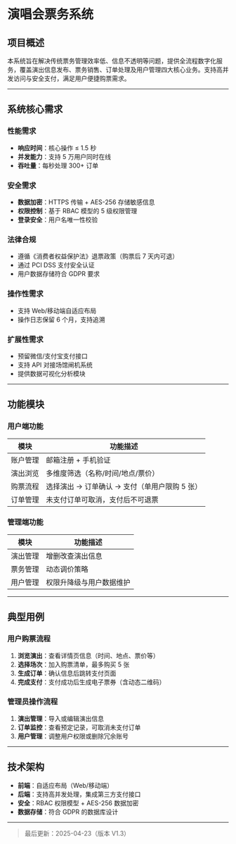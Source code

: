 # 演唱会票务系统

## 项目概述
本系统旨在解决传统票务管理效率低、信息不透明等问题，提供全流程数字化服务，覆盖演出信息发布、票务销售、订单处理及用户管理四大核心业务。支持高并发访问与安全支付，满足用户便捷购票需求。

---

## 系统核心需求

### 性能需求
- **响应时间**：核心操作 ≤ 1.5 秒  
- **并发能力**：支持 5 万用户同时在线  
- **吞吐量**：每秒处理 300+ 订单  

### 安全需求
- **数据加密**：HTTPS 传输 + AES-256 存储敏感信息  
- **权限控制**：基于 RBAC 模型的 5 级权限管理  
- **登录安全**：用户名唯一性校验  

### 法律合规
- 遵循《消费者权益保护法》退票政策（购票后 7 天内可退）  
- 通过 PCI DSS 支付安全认证  
- 用户数据存储符合 GDPR 要求  

### 操作性需求
- 支持 Web/移动端自适应布局  
- 操作日志保留 6 个月，支持追溯  

### 扩展性需求
- 预留微信/支付宝支付接口  
- 支持 API 对接场馆闸机系统  
- 提供数据可视化分析模块  

---

## 功能模块

### 用户端功能
| 模块       | 功能描述                                     |
|------------|--------------------------------------------|
| 账户管理   | 邮箱注册 + 手机验证                         |
| 演出浏览   | 多维度筛选（名称/时间/地点/票价）           |
| 购票流程   | 选择演出 → 订单确认 → 支付（单用户限购 5 张） |
| 订单管理   | 未支付订单可取消，支付后不可退票             |

### 管理端功能
| 模块       | 功能描述                     |
|------------|----------------------------|
| 演出管理   | 增删改查演出信息             |
| 票务管理   | 动态调价策略                 |
| 用户管理   | 权限升降级与用户数据维护      |

---

## 典型用例

### 用户购票流程
1. **浏览演出**：查看详情页信息（时间、地点、票价等）  
2. **选择场次**：加入购票清单，最多购买 5 张  
3. **生成订单**：确认信息后跳转支付页面  
4. **完成支付**：支付成功后生成电子票券（含动态二维码）  

### 管理员操作流程
1. **演出管理**：导入或编辑演出信息  
2. **订单监控**：查看预定记录，可取消未支付订单  
3. **用户管理**：调整用户权限或删除冗余账号  

---

## 技术架构
- **前端**：自适应布局（Web/移动端）  
- **后端**：支持高并发处理，集成第三方支付接口  
- **安全**：RBAC 权限模型 + AES-256 数据加密  
- **数据存储**：符合 GDPR 的数据库设计  

---

  

> 最后更新：2025-04-23（版本 V1.3）
